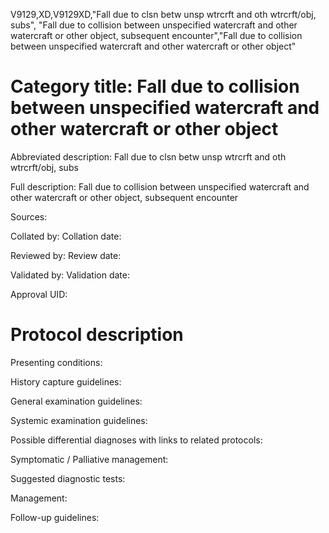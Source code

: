 V9129,XD,V9129XD,"Fall due to clsn betw unsp wtrcrft and oth wtrcrft/obj, subs", "Fall due to collision between unspecified watercraft and other watercraft or other object, subsequent encounter","Fall due to collision between unspecified watercraft and other watercraft or other object"
# Category title: Fall due to collision between unspecified watercraft and other watercraft or other object

Abbreviated description: Fall due to clsn betw unsp wtrcrft and oth wtrcrft/obj, subs

Full description: Fall due to collision between unspecified watercraft and other watercraft or other object, subsequent encounter

Sources:

Collated by:
Collation date:

Reviewed by:
Review date:

Validated by:
Validation date:

Approval UID:

# Protocol description

Presenting conditions:

History capture guidelines:

General examination guidelines:

Systemic examination guidelines:

Possible differential diagnoses with links to related protocols:

Symptomatic / Palliative management:

Suggested diagnostic tests:

Management:

Follow-up guidelines:
